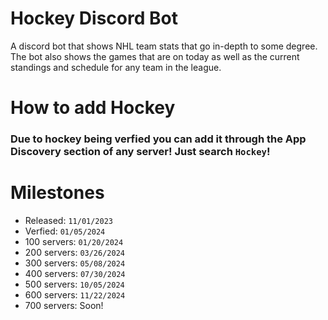 # Hockey Discord Bot

A discord bot that shows NHL team stats that go in-depth to some degree. The bot also shows the games that are on today as well as the current standings and schedule for any team in the league.


# How to add Hockey
### Due to hockey being verfied you can add it through the App Discovery section of any server! Just search `Hockey`!


# Milestones
- Released: `11/01/2023`
- Verfied: `01/05/2024`
- 100 servers: `01/20/2024`
- 200 servers: `03/26/2024`
- 300 servers: `05/08/2024`
- 400 servers: `07/30/2024`
- 500 servers: `10/05/2024`
- 600 servers: `11/22/2024`
- 700 servers: Soon!
